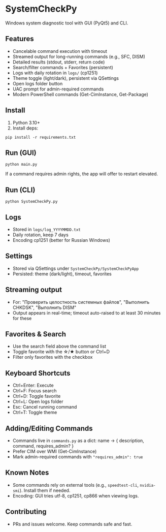 # SystemCheckPy

Windows system diagnostic tool with GUI (PyQt5) and CLI.

## Features
- Cancelable command execution with timeout
- Streamed output for long-running commands (e.g., SFC, DISM)
- Detailed results (stdout, stderr, return code)
- Search/filter commands + Favorites (persistent)
- Logs with daily rotation in `logs/` (cp1251)
- Theme toggle (light/dark), persistent via QSettings
- Open logs folder button
- UAC prompt for admin-required commands
- Modern PowerShell commands (Get-CimInstance, Get-Package)

## Install
1) Python 3.10+
2) Install deps:
```
pip install -r requirements.txt
```

## Run (GUI)
```
python main.py
```
If a command requires admin rights, the app will offer to restart elevated.

## Run (CLI)
```
python SystemCheckPy.py
```

## Logs
- Stored in `logs/log_YYYYMMDD.txt`
- Daily rotation, keep 7 days
- Encoding cp1251 (better for Russian Windows)

## Settings
- Stored via QSettings under `SystemCheckPy/SystemCheckPyApp`
- Persisted: theme (dark/light), timeout, favorites

## Streaming output
- For: "Проверить целостность системных файлов", "Выполнить CHKDSK", "Выполнить DISM"
- Output appears in real-time; timeout auto-raised to at least 30 minutes for these

## Favorites & Search
- Use the search field above the command list
- Toggle favorite with the ☆/★ button or Ctrl+D
- Filter only favorites with the checkbox

## Keyboard Shortcuts
- Ctrl+Enter: Execute
- Ctrl+F: Focus search
- Ctrl+D: Toggle favorite
- Ctrl+L: Open logs folder
- Esc: Cancel running command
- Ctrl+T: Toggle theme

## Adding/Editing Commands
- Commands live in `commands.py` as a dict: name -> { description, command, requires_admin? }
- Prefer CIM over WMI (Get-CimInstance)
- Mark admin-required commands with `"requires_admin": true`

## Known Notes
- Some commands rely on external tools (e.g., `speedtest-cli`, `nvidia-smi`). Install them if needed.
- Encoding: GUI tries utf-8, cp1251, cp866 when viewing logs.

## Contributing
- PRs and issues welcome. Keep commands safe and fast.
